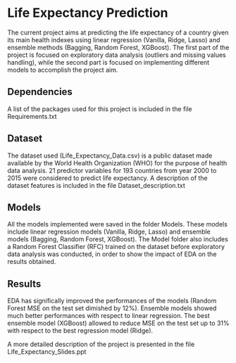 # Life Expectancy Prediction
The current project aims at predicting the life expectancy of a country given its main health indexes using linear regression (Vanilla, Ridge, Lasso) and ensemble methods (Bagging, Random Forest, XGBoost). 
The first part of the project is focused on exploratory data analysis (outliers and missing values handling), while the second part is focused on implementing different models to accomplish the project aim.

## Dependencies
A list of the packages used for this project is included in the file Requirements.txt

## Dataset
The dataset used (Life_Expectancy_Data.csv) is a public dataset made available by the World Health Organization (WHO) for the purpose of health data analysis. 21 predictor variables for 193 countries from year 2000 to 2015 were considered to predict life expectancy. A description of the dataset features is included in the file Dataset_description.txt

## Models
All the models implemented were saved in the folder Models. These models include linear regression models (Vanilla, Ridge, Lasso) and ensemble models (Bagging, Random Forest, XGBoost). The Model folder also includes a Random Forest Classifier (RFC) trained on the dataset before exploratory data analysis was conducted, in order to show the impact of EDA on the results obtained.

## Results
EDA has significally improved the performances of the models (Random Forest MSE on the test set dimished by 12%).
Ensemble models showed much better performances with respect to linear regression. The best ensemble model (XGBoost) allowed to reduce MSE on the test set up to 31% with respect to the best regression model (Ridge).

A more detailed description of the project is presented in the file Life_Expectancy_Slides.ppt


